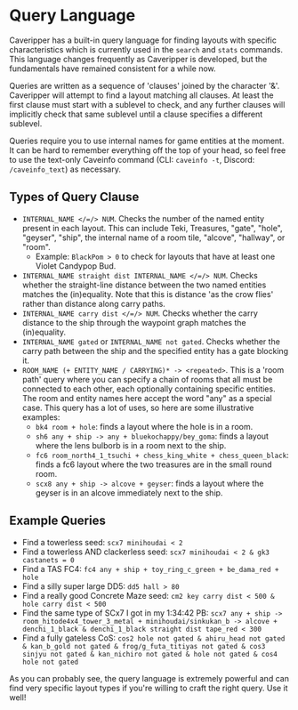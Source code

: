# Query Language

Caveripper has a built-in query language for finding layouts with specific characteristics which is currently used in the `search` and `stats` commands. This language changes frequently as Caveripper is developed, but the fundamentals have remained consistent for a while now.

Queries are written as a sequence of 'clauses' joined by the character '&'. Caveripper will attempt to find a layout matching all clauses. At least the first clause must start with a sublevel to check, and any further clauses will implicitly check that same sublevel until a clause specifies a different sublevel.

Queries require you to use internal names for game entities at the moment. It can be hard to remember everything off the top of your head, so feel free to use the text-only Caveinfo command (CLI: `caveinfo -t`, Discord: `/caveinfo_text`) as necessary.

## Types of Query Clause
- `INTERNAL_NAME </=/> NUM`. Checks the number of the named entity present in each layout. This can include Teki, Treasures, "gate", "hole", "geyser", "ship", the internal name of a room tile, "alcove", "hallway", or "room".
    - Example: `BlackPom > 0` to check for layouts that have at least one Violet Candypop Bud.
- `INTERNAL_NAME straight dist INTERNAL_NAME </=/> NUM`. Checks whether the straight-line distance between the two named entities matches the (in)equality. Note that this is distance 'as the crow flies' rather than distance along carry paths.
- `INTERNAL_NAME carry dist </=/> NUM`. Checks whether the carry distance to the ship through the waypoint graph matches the (in)equality.
- `INTERNAL_NAME gated` or `INTERNAL_NAME not gated`. Checks whether the carry path between the ship and the specified entity has a gate blocking it.
- `ROOM_NAME (+ ENTITY_NAME / CARRYING)* -> <repeated>`. This is a 'room path' query where you can specify a chain of rooms that all must be connected to each other, each optionally containing specific entities. The room and entity names here accept the word "any" as a special case. This query has a lot of uses, so here are some illustrative examples:
    - `bk4 room + hole`: finds a layout where the hole is in a room.
    - `sh6 any + ship -> any + bluekochappy/bey_goma`: finds a layout where the lens bulborb is in a room next to the ship.
    - `fc6 room_north4_1_tsuchi + chess_king_white + chess_queen_black`: finds a fc6 layout where the two treasures are in the small round room.
    - `scx8 any + ship -> alcove + geyser`: finds a layout where the geyser is in an alcove immediately next to the ship.

## Example Queries
- Find a towerless seed: `scx7 minihoudai < 2`
- Find a towerless AND clackerless seed: `scx7 minihoudai < 2 & gk3 castanets = 0`
- Find a TAS FC4: `fc4 any + ship + toy_ring_c_green + be_dama_red + hole`
- Find a silly super large DD5: `dd5 hall > 80`
- Find a really good Concrete Maze seed: `cm2 key carry dist < 500 & hole carry dist < 500`
- Find the same type of SCx7 I got in my 1:34:42 PB: `scx7 any + ship -> room_hitode4x4_tower_3_metal + minihoudai/sinkukan_b -> alcove + denchi_1_black & denchi_1_black straight dist tape_red < 300`
- Find a fully gateless CoS: `cos2 hole not gated & ahiru_head not gated & kan_b_gold not gated & frog/g_futa_titiyas not gated & cos3 sinjyu not gated & kan_nichiro not gated & hole not gated & cos4 hole not gated`

As you can probably see, the query language is extremely powerful and can find very specific layout types if you're willing to craft the right query. Use it well!
